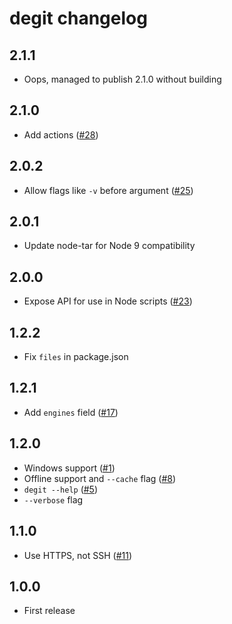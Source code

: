 # degit changelog

## 2.1.1

* Oops, managed to publish 2.1.0 without building

## 2.1.0

* Add actions ([#28](https://github.com/Rich-Harris/degit/pull/28))

## 2.0.2

* Allow flags like `-v` before argument ([#25](https://github.com/Rich-Harris/degit/issues/25))

## 2.0.1

* Update node-tar for Node 9 compatibility

## 2.0.0

* Expose API for use in Node scripts ([#23](https://github.com/Rich-Harris/degit/issues/23))

## 1.2.2

* Fix `files` in package.json

## 1.2.1

* Add `engines` field ([#17](https://github.com/Rich-Harris/degit/issues/17))

## 1.2.0

* Windows support ([#1](https://github.com/Rich-Harris/degit/issues/1))
* Offline support and `--cache` flag ([#8](https://github.com/Rich-Harris/degit/issues/8))
* `degit --help` ([#5](https://github.com/Rich-Harris/degit/issues/5))
* `--verbose` flag

## 1.1.0

* Use HTTPS, not SSH ([#11](https://github.com/Rich-Harris/degit/issues/11))

## 1.0.0

* First release
